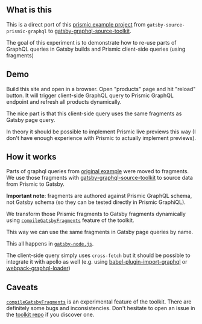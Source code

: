 ## What is this
This is a direct port of this [prismic example project][1] from `gatsby-source-prismic-graphql` to
[gatsby-graphql-source-toolkit][2].

The goal of this experiment is to demonstrate how to re-use parts of GraphQL
queries in Gatsby builds and Prismic client-side queries (using fragments)

## Demo

Build this site and open in a browser. Open "products" page and hit "reload" button.
It will trigger client-side GraphQL query to Prismic GraphQL endpoint and refresh
all products dynamically.

The nice part is that this client-side query uses the same fragments as Gatsby
page query.

In theory it should be possible to implement Prismic live previews this way
(I don't have enough experience with Prismic to actually implement previews).

## How it works

Parts of graphql queries from [original example][1] were moved to fragments.
We use those fragments with [gatsby-graphql-source-toolkit][2] to source data from Prismic to Gatsby.

**Important note**: fragments are authored against Prismic GraphQL schema,
not Gatsby schema (so they can be tested directly in Prismic GraphiQL).

We transform those Prismic fragments to Gatsby fragments dynamically using
[`compileGatsbyFragments`][3] feature of the toolkit.

This way we can use the same fragments in Gatsby page queries by name.

This all happens in [`gatsby-node.js`](./gatsby-node.js).

The client-side query simply uses `cross-fetch` but it should be possible to
integrate it with apollo as well (e.g. using [babel-plugin-import-graphql][4] or [webpack-graphql-loader][5]) 

## Caveats

[`compileGatsbyFragments`][3] is an experimental feature of the toolkit.
There are definitely some bugs and inconsistencies. Don't hesitate to open 
an issue in the [toolkit repo][2] if you discover one.

[1]: https://github.com/prismicio/prismic-gatsby-coffee-sample
[2]: https://github.com/gatsbyjs/gatsby-graphql-toolkit
[3]: https://github.com/gatsbyjs/gatsby-graphql-toolkit#compilegatsbyfragments
[4]: https://github.com/detrohutt/babel-plugin-import-graphql
[5]: https://www.npmjs.com/package/webpack-graphql-loader

